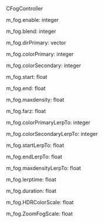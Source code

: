 CFogController

m_fog.enable: integer

m_fog.blend: integer

m_fog.dirPrimary: vector

m_fog.colorPrimary: integer

m_fog.colorSecondary: integer

m_fog.start: float

m_fog.end: float

m_fog.maxdensity: float

m_fog.farz: float

m_fog.colorPrimaryLerpTo: integer

m_fog.colorSecondaryLerpTo: integer

m_fog.startLerpTo: float

m_fog.endLerpTo: float

m_fog.maxdensityLerpTo: float

m_fog.lerptime: float

m_fog.duration: float

m_fog.HDRColorScale: float

m_fog.ZoomFogScale: float